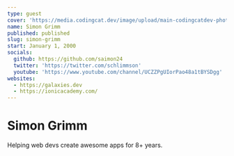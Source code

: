 ```yaml
---
type: guest
cover: 'https://media.codingcat.dev/image/upload/main-codingcatdev-photo/podcast-guest/schlimmson'
name: Simon Grimm
published: published
slug: simon-grimm
start: January 1, 2000
socials:
  github: https://github.com/saimon24
  twitter: 'https://twitter.com/schlimmson'
  youtube: 'https://www.youtube.com/channel/UCZZPgUIorPao48a1tBYSDgg'
websites:
  - https://galaxies.dev
  - https://ionicacademy.com/
---
```


# Simon Grimm

Helping web devs create awesome apps for 8+ years.
